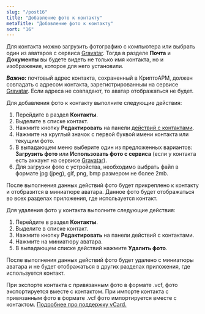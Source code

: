 ```yaml
---
slug: "/post16"
title: "Добавление фото к контакту"
metaTitle: "Добавление фото к контакту"
sort: "16"
---
```


Для контакта можно загрузить фотографию с компьютера или выбрать один из аватаров с сервиса [Gravatar](https://ru.gravatar.com/). Тогда в разделе **Почта** и **Документы** вы будете видеть не только имя контакта, но и изображение, которое для него установили.

***Важно:*** почтовый адрес контакта, сохраненный в КриптоАРМ, должен совпадать с адресом контакта, зарегистрированным на сервисе [Gravatar](https://ru.gravatar.com/). Если адреса не совпадают, то аватар отображаться не будет.

Для добавления фото к контакту выполните следующие действия:

1. Перейдите в раздел **Контакты**.
2. Выделите в списке контакт. 
3. Нажмите кнопку **Редактировать** на панели [действий с контактами](./06-edit-contact.md).
4. Нажмите на круглый значок с первой буквой имени контакта или текущим фото.
5. В выпадающем меню выберите один из предложенных вариантов: **Загрузить фото** или **Использовать фото с сервиса** (если у контакта есть аккаунт на сервисе [Gravatar](https://ru.gravatar.com/)).
6. Для загрузки фото с устройства, необходимо выбрать файл в формате jpg (jpeg), gif, png, bmp размером не более 2mb.

После выполнения данных действий фото будет прикреплено к контакту и отобразится в миниатюре аватара. Данное фото будет отображаться во всех разделах приложения, где используется контакт. 

Для удаления фото у контакта выполните следующие действия:

1. Перейдите в раздел **Контакты**.
2. Выделите в списке контакт.
3. Нажмите кнопку **Редактировать** на панели действий с контактами.
4. Нажмите на миниатюру аватара.
5. В выпадающем списке действий нажмите **Удалить фото**.

После выполнения данных действий фото будет удалено с миниатюры аватара и не будет отображаться в других разделах приложения, где используется контакт.

При экспорте контакта с привязанным фото в формате .vcf, фото экспортируется вместе с контактом. При импорте контакта с привязанным фото в формате .vcf фото импортируется вместе с контактом. [Подробнее про поддержку vCard.](./14-import-vCard.md)